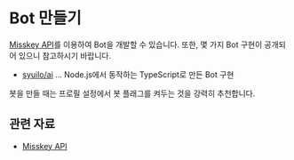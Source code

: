 # Bot 만들기

[Misskey API](/docs/for-developers/api/)를 이용하여 Bot을 개발할 수 있습니다.
또한, 몇 가지 Bot 구현이 공개되어 있으니 참고하시기 바랍니다.

- [syuilo/ai](https://github.com/syuilo/ai) ... Node.js에서 동작하는 TypeScript로 만든 Bot 구현

봇을 만들 때는 프로필 설정에서 봇 플래그를 켜두는 것을 강력히 추천합니다.

## 관련 자료

- [Misskey API](/docs/for-developers/api/)

<MkIndex />
